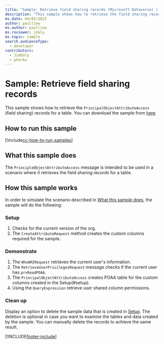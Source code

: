 ```yaml
---
title: "Sample: Retrieve field sharing records (Microsoft Dataverse) | Microsoft Docs" # Intent and product brand in a unique string of 43-59 chars including spaces
description: "This sample shows how to retrieve the field sharing records for a table." # 115-145 characters including spaces. This abstract displays in the search result.
ms.date: 04/03/2022
author: paulliew
ms.author: paulliew
ms.reviewer: jdaly
ms.topic: sample
search.audienceType:
  - developer
contributors:
  - JimDaly
  - phecke
---
```


# Sample: Retrieve field sharing records

This sample shows how to retrieve the `PrincipalObjectAttributeAccess` (field sharing) records for a table. You can download the sample from [here](https://github.com/microsoft/PowerApps-Samples/tree/master/dataverse/orgsvc/C%23/RetrieveFieldSharing).

## How to run this sample

[!include[cc-how-to-run-samples](../../includes/cc-how-to-run-samples.md)]

## What this sample does

The `PrincipleObjectAttributeAccess` message is intended to be used in a scenario where it retrieves the field sharing records for a table.

## How this sample works

In order to simulate the scenario described in [What this sample does](#what-this-sample-does), the sample will do the following:

### Setup

1. Checks for the current version of the org.
2. The `CreateAttributeRequest` method creates the custom columns required for the sample.

### Demonstrate

1. The `WhoAMIRequest` retrieves the current user's information.
2. The `RetrieveUserPrivilegesRequest` message checks if the current user has `prvReadPOAA`.
3. The `PrincipalObjectAttributeAccess` creates POAA table for the custom columns created in the Setup(#setup).
4. Using the `QueryExpression` retrieve user shared column permissions.

### Clean up

Display an option to delete the sample data that is created in [Setup](#setup). The deletion is optional in case you want to examine the tables and data created by the sample. You can manually delete the records to achieve the same result.

[!INCLUDE[footer-include](../../../../includes/footer-banner.md)]
